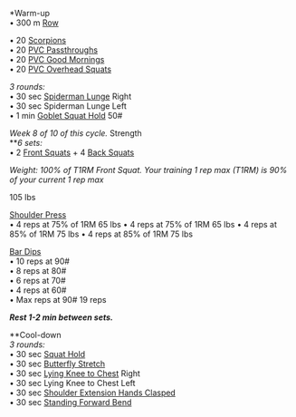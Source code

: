 *Warm-up  
• 300 m [Row](https://www.youtube.com/watch?v=1ZgTTDL1gNk)

• 20 [Scorpions](https://www.youtube.com/watch?v=Cl4h4ZPWI_Q)  
• 20 [PVC Passthroughs](https://www.youtube.com/watch?v=MrKIfj397Gw)  
• 20 [PVC Good Mornings](https://www.youtube.com/watch?v=ooVgggClhtM)  
• 20 [PVC Overhead Squats](https://www.youtube.com/watch?v=mrLUG_UyvV0)

_3 rounds:_  
• 30 sec [Spiderman Lunge](https://www.youtube.com/watch?v=K6-F0dUwV-s) Right  
• 30 sec Spiderman Lunge Left  
• 1 min [Goblet Squat Hold](https://www.youtube.com/watch?v=Uhz2ihm4jb0) 50#

_Week 8 of 10 of this cycle._
Strength  
**_6 sets:_  
• 2 [Front Squats](https://www.youtube.com/watch?v=m4ytaCJZpl0) + 4 [Back Squats](https://www.youtube.com/watch?v=ultWZbUMPL8)

_Weight: 100% of T1RM Front Squat. Your training 1 rep max (T1RM) is 90% of your current 1 rep max_

105 lbs

[Shoulder Press](https://www.youtube.com/watch?v=xe19t2_6yis)  
• 4 reps at 75% of 1RM 65 lbs
• 4 reps at 75% of 1RM 65 lbs 
• 4 reps at 85% of 1RM 75 lbs
• 4 reps at 85% of 1RM 75 lbs

[Bar Dips](https://www.youtube.com/watch?v=eERwCQHZqfA)  
• 10 reps at 90#  
• 8 reps at 80#  
• 6 reps at 70#  
• 4 reps at 60#  
• Max reps at 90# 19 reps

**_Rest 1-2 min between sets._**

**Cool-down  
_3 rounds:_  
• 30 sec [Squat Hold](https://www.youtube.com/watch?v=2IRnH8ygjXs)  
• 30 sec [Butterfly Stretch](https://www.youtube.com/watch?v=OrxjCE_tJ3k)  
• 30 sec [Lying Knee to Chest](https://www.youtube.com/watch?v=yVy4L0CGbyQ) Right  
• 30 sec Lying Knee to Chest Left  
• 30 sec [Shoulder Extension Hands Clasped](https://www.youtube.com/watch?v=zCplWTFsRzE)  
• 30 sec [Standing Forward Bend](https://www.youtube.com/watch?v=Y78BjkuhH5o)

